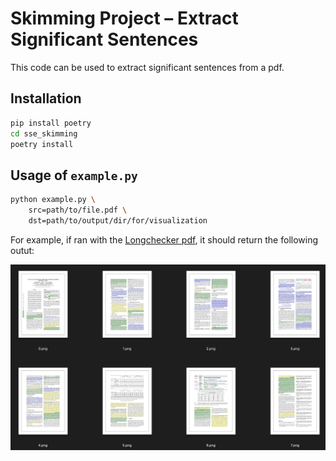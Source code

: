 # Skimming Project – Extract Significant Sentences

This code can be used to extract significant sentences from a pdf.

## Installation

```bash
pip install poetry
cd sse_skimming
poetry install
```

## Usage of `example.py`


```bash
python example.py \
    src=path/to/file.pdf \
    dst=path/to/output/dir/for/visualization
```

For example, if ran with the [Longchecker pdf](https://arxiv.org/pdf/2112.01640v1), it should return the following outut:

![Image of the output for the longchecker PDF](longchecker.png)
